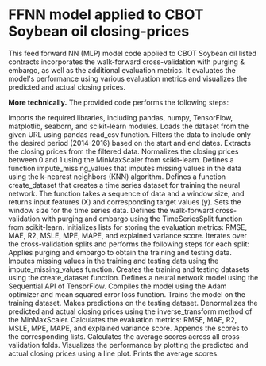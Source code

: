 # FFNN model applied to CBOT Soybean oil closing-prices
This feed forward NN (MLP) model code applied to CBOT Soybean oil listed contracts incorporates the walk-forward cross-validation with purging &amp; embargo, as well as the additional evaluation metrics. It evaluates the model's performance using various evaluation metrics and visualizes the predicted and actual closing prices.

**More technically.**
The provided code performs the following steps:

Imports the required libraries, including pandas, numpy, TensorFlow, matplotlib, seaborn, and scikit-learn modules.
Loads the dataset from the given URL using pandas read_csv function.
Filters the data to include only the desired period (2014-2016) based on the start and end dates.
Extracts the closing prices from the filtered data.
Normalizes the closing prices between 0 and 1 using the MinMaxScaler from scikit-learn.
Defines a function impute_missing_values that imputes missing values in the data using the k-nearest neighbors (KNN) algorithm.
Defines a function create_dataset that creates a time series dataset for training the neural network. The function takes a sequence of data and a window size, and returns input features (X) and corresponding target values (y).
Sets the window size for the time series data.
Defines the walk-forward cross-validation with purging and embargo using the TimeSeriesSplit function from scikit-learn.
Initializes lists for storing the evaluation metrics: RMSE, MAE, R2, MSLE, MPE, MAPE, and explained variance score.
Iterates over the cross-validation splits and performs the following steps for each split:
Applies purging and embargo to obtain the training and testing data.
Imputes missing values in the training and testing data using the impute_missing_values function.
Creates the training and testing datasets using the create_dataset function.
Defines a neural network model using the Sequential API of TensorFlow.
Compiles the model using the Adam optimizer and mean squared error loss function.
Trains the model on the training dataset.
Makes predictions on the testing dataset.
Denormalizes the predicted and actual closing prices using the inverse_transform method of the MinMaxScaler.
Calculates the evaluation metrics: RMSE, MAE, R2, MSLE, MPE, MAPE, and explained variance score.
Appends the scores to the corresponding lists.
Calculates the average scores across all cross-validation folds.
Visualizes the performance by plotting the predicted and actual closing prices using a line plot.
Prints the average scores.
